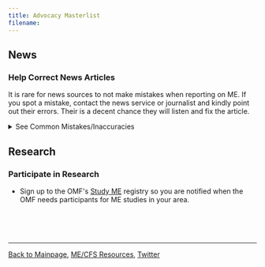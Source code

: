 ```yaml
---
title: Advocacy Masterlist
filename: 
---
```

## News
### Help Correct News Articles
It is rare for news sources to not make mistakes when reporting on ME. If you spot a mistake, contact the news service or journalist and kindly point out their errors. Their is a decent chance they will listen and fix the article.
<details>
  <summary>See Common Mistakes/Inaccuracies</summary>

* Does not mention Post-Exertional Malaise although that is the defining and most prominent symptom.
* Uses the name "Chronic Fatigue Syndrome" or even "Chronic Fatigue" when the official name is ME/CFS or ME.
* Fails to mention that it is a disabling illness, ie. referring to it as a "fatiguing condition" while listing "common symptoms" like "nausea" without mention that it leads people to be unable to work/bedbound/housebound etc.
</details>


## Research
### Participate in Research
* Sign up to the OMF's [Study ME](https://www.omf.ngo/studyme/) registry so you are notified when the OMF needs participants for ME studies in your area.

<br/><br/><br/>

---

[Back to Mainpage](https://me-cfs.github.io), [ME/CFS Resources](https://me-cfs.github.io/useful-resources.md), [Twitter](https://twitter.com/yann_mecfs)
